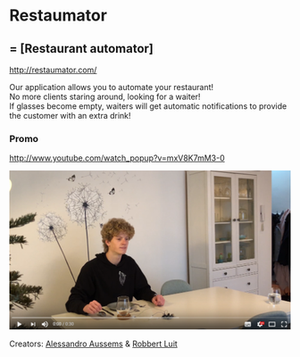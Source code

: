 # Restaumator
## = [Restaurant automator]
http://restaumator.com/<br>

Our application allows you to automate your restaurant!<br>
No more clients staring around, looking for a waiter!<br>
If glasses become empty, waiters will get automatic notifications to provide the customer with an extra drink!
### Promo
http://www.youtube.com/watch_popup?v=mxV8K7mM3-0

[![Promo](presentation/movie.PNG)](http://www.youtube.com/watch_popup?v=mxV8K7mM3-0)

Creators: [Alessandro Aussems](https://github.com/alessandroaussems) &amp; [Robbert Luit](https://github.com/RobLui) 
